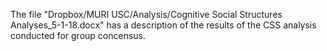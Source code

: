 The file "Dropbox/MURI USC/Analysis/Cognitive Social Structures Analyses\_5-1-18.docx"
has a description of the results of the CSS analysis conducted for group
concensus.
